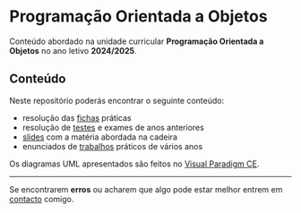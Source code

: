 # Programação Orientada a Objetos

Conteúdo abordado na unidade curricular **Programação Orientada a Objetos** no ano letivo **2024/2025**.

## Conteúdo

Neste repositório poderás encontrar o seguinte conteúdo:
- resolução das [fichas](fichas/) práticas
- resolução de [testes](testes/) e exames de anos anteriores
- [slides](slides/) com a matéria abordada na cadeira
- enunciados de [trabalhos](trabalhos/) práticos de vários anos

Os diagramas UML apresentados são feitos no [Visual Paradigm CE](https://www.visual-paradigm.com/editions/community/).

---

Se encontrarem **erros** ou acharem que algo pode estar melhor entrem em [contacto](mailto:a106919@alunos.uminho.pt) comigo.

